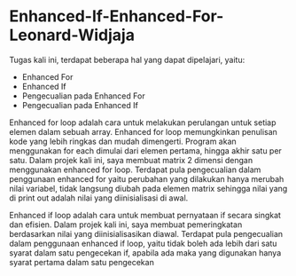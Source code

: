 # Enhanced-If-Enhanced-For-Leonard-Widjaja
Tugas kali ini, terdapat beberapa hal yang dapat dipelajari, yaitu:
- Enhanced For
- Enhanced If
- Pengecualian pada Enhanced For
- Pengecualian pada Enhanced If

Enhanced for loop adalah cara untuk melakukan perulangan untuk setiap elemen dalam sebuah array. Enhanced for loop memungkinkan penulisan kode yang lebih ringkas dan mudah dimengerti. Program akan menggunakan for each dimulai dari elemen pertama, hingga akhir satu per satu.
Dalam projek kali ini, saya membuat matrix 2 dimensi dengan menggunakan enhanced for loop.
Terdapat pula pengecualian dalam penggunaan enhanced for yaitu perubahan yang dilakukan hanya merubah nilai variabel, tidak langsung diubah pada elemen matrix sehingga nilai yang di print out adalah nilai yang diinisialisasi di awal. 

Enhanced if loop adalah cara untuk membuat pernyataan if secara singkat dan efisien.
Dalam projek kali ini, saya membuat pemeringkatan berdasarkan nilai yang diinisialisasikan diawal.
Terdapat pula pengecualian dalam penggunaan enhanced if loop, yaitu tidak boleh ada lebih dari satu syarat dalam satu pengecekan if, apabila ada maka yang digunakan hanya syarat pertama dalam satu pengecekan
